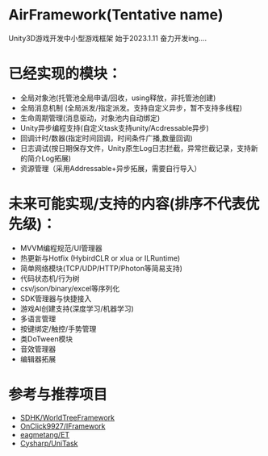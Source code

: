 # AirFramework(Tentative name)
Unity3D游戏开发中小型游戏框架
始于2023.1.11  奋力开发ing....

# 已经实现的模块：
- 全局对象池(托管池全局申请/回收，using释放，非托管池创建)
- 全局消息机制 (全局派发/指定派发。支持自定义异步，暂不支持多线程)
- 生命周期管理(消息驱动，对象池内自动绑定)
- Unity异步编程支持(自定义task支持unity/Acdressable异步)
- 回调计时/数器(指定时间回调，时间条件广播,数量回调)
- 日志调试(按日期保存文件，Unity原生Log日志拦截，异常拦截记录，支持新的简介Log拓展)
- 资源管理（采用Addressable+异步拓展，需要自行导入）
# 未来可能实现/支持的内容(排序不代表优先级)：
- MVVM编程规范/UI管理器
- 热更新与Hotfix (HybirdCLR or xlua or ILRuntime)
- 简单网络模块(TCP/UDP/HTTP/Photon等简易支持)
- 代码状态机/行为树
- csv/json/binary/excel等序列化
- SDK管理器与快捷接入
- 游戏AI创建支持(深度学习/机器学习)
- 多语言管理
- 按键绑定/触控/手势管理
- 类DoTween模块
- 音效管理器
- 编辑器拓展

# 参考与推荐项目
- [SDHK/WorldTreeFramework](https://github.com/SDHK/WorldTreeFramework)
- [OnClick9927/IFramework](https://github.com/OnClick9927/IFramework)
- [eagmetang/ET](https://github.com/egametang/ET)
- [Cysharp/UniTask](https://github.com/Cysharp/UniTask)
